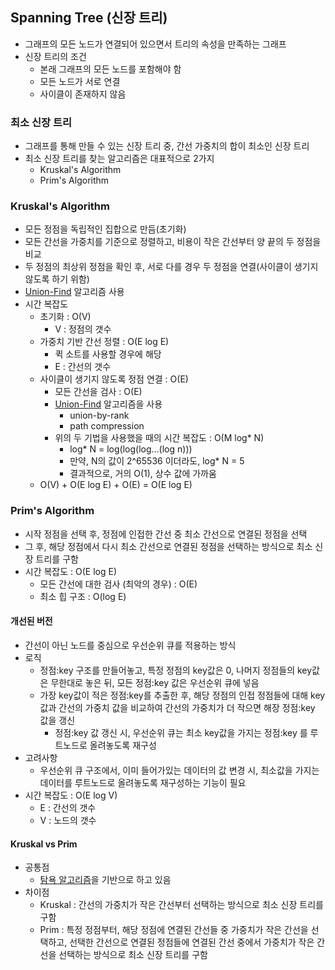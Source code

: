 ## Spanning Tree (신장 트리)

- 그래프의 모든 노드가 연결되어 있으면서 트리의 속성을 만족하는 그래프
- 신장 트리의 조건
  - 본래 그래프의 모든 노드를 포함해야 함
  - 모든 노드가 서로 연결
  - 사이클이 존재하지 않음

### 최소 신장 트리

- 그래프를 통해 만들 수 있는 신장 트리 중, 간선 가중치의 합이 최소인 신장 트리
- 최소 신장 트리를 찾는 알고리즘은 대표적으로 2가지
  - Kruskal's Algorithm
  - Prim's Algorithm

### Kruskal's Algorithm

- 모든 정점을 독립적인 집합으로 만듬(초기화)
- 모든 간선을 가중치를 기준으로 정렬하고, 비용이 작은 간선부터 양 끝의 두 정점을 비교
- 두 정점의 최상위 정점을 확인 후, 서로 다를 경우 두 정점을 연결(사이클이 생기지 않도록 하기 위함)
- [Union-Find](https://github.com/Soujiro-a/TIL/blob/main/Algorithm/Union-Find.md) 알고리즘 사용
- 시간 복잡도
  - 초기화 : O(V)
    - V : 정점의 갯수
  - 가중치 기반 간선 정렬 : O(E log E)
    - 퀵 소트를 사용할 경우에 해당
    - E : 간선의 갯수
  - 사이클이 생기지 않도록 정점 연결 : O(E)
    - 모든 간선을 검사 : O(E)
    - [Union-Find](https://github.com/Soujiro-a/TIL/blob/main/Algorithm/Union-Find.md) 알고리즘을 사용
      - union-by-rank
      - path compression
    - 위의 두 기법을 사용했을 때의 시간 복잡도 : O(M log\* N)
      - log\* N = log(log(log...(log n)))
      - 만약, N의 값이 2^65536 이더라도, log\* N = 5
      - 결과적으로, 거의 O(1), 상수 값에 가까움
  - O(V) + O(E log E) + O(E) = O(E log E)

### Prim's Algorithm

- 시작 정점을 선택 후, 정점에 인접한 간선 중 최소 간선으로 연결된 정점을 선택
- 그 후, 해당 정점에서 다시 최소 간선으로 연결된 정점을 선택하는 방식으로 최소 신장 트리를 구함
- 시간 복잡도 : O(E log E)
  - 모든 간선에 대한 검사 (최악의 경우) : O(E)
  - 최소 힙 구조 : O(log E)

#### 개선된 버전

- 간선이 아닌 노드를 중심으로 우선순위 큐를 적용하는 방식
- 로직
  - 정점:key 구조를 만들어놓고, 특정 정점의 key값은 0, 나머지 정점들의 key값은 무한대로 놓은 뒤, 모든 정점:key 값은 우선순위 큐에 넣음
  - 가장 key값이 적은 정점:key를 추출한 후, 해당 정점의 인접 정점들에 대해 key값과 간선의 가중치 값을 비교하여 간선의 가중치가 더 작으면 해장 정점:key 값을 갱신
    - 정점:key 값 갱신 시, 우선순위 큐는 최소 key값을 가지는 정점:key 를 루트노드로 올려놓도록 재구성
- 고려사항
  - 우선순위 큐 구조에서, 이미 들어가있는 데이터의 값 변경 시, 최소값을 가지는 데이터를 루트노드로 올려놓도록 재구성하는 기능이 필요
- 시간 복잡도 : O(E log V)
  - E : 간선의 갯수
  - V : 노드의 갯수

#### Kruskal vs Prim

- 공통점
  - [탐욕 알고리즘](https://github.com/Soujiro-a/TIL/blob/main/Algorithm/Greddy.md)을 기반으로 하고 있음
- 차이점
  - Kruskal : 간선의 가중치가 작은 간선부터 선택하는 방식으로 최소 신장 트리를 구함
  - Prim : 특정 정점부터, 해당 정점에 연결된 간선들 중 가중치가 작은 간선을 선택하고, 선택한 간선으로 연결된 정점들에 연결된 간선 중에서 가중치가 작은 간선을 선택하는 방식으로 최소 신장 트리를 구함
